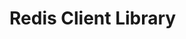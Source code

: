 <!-- Autor: Daniel Benjamin Perez Morales -->
<!-- GitHub: https://github.com/D4nitrix13 -->
<!-- GitLab: https://gitlab.com/D4nitrix13 -->
<!-- Correo electrónico: danielperezdev@proton.me -->

<!-- https://youtu.be/UbtNnHFXK9E?list=PL4cUxeGkcC9h3V2eqhi8rRdIDJshP-b4P&t=4 -->

# Redis Client Library
